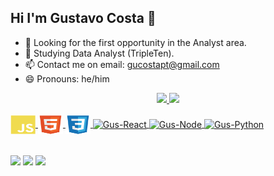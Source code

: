 ## Hi I'm Gustavo Costa 👋



- 🔭 Looking for the first opportunity in the Analyst area.
- 🌱 Studying Data Analyst (TripleTen). 
- 📫 Contact me on email: gucostapt@gmail.com
- 😄 Pronouns: he/him

<div align="center">
  <a href="https://github.com/GustavoCosta29">
  <img height="160em" src="https://github-readme-stats.vercel.app/api?username=GustavoCosta29&show_icons=true&theme=dark&include_all_commits=true&count_private=true"/>
  <img height="160em" src="https://github-readme-stats.vercel.app/api/top-langs/?username=GustavoCosta29&layout=compact&langs_count=7&theme=dark"/>
</div>
<div style="display: inline_block"><br>
  <img align="center" alt="Gus-Javascript" height="30" width="40" src="https://raw.githubusercontent.com/devicons/devicon/master/icons/javascript/javascript-plain.svg">
  <img align="center" alt="Gus-HTML" height="30" width="40" src="https://raw.githubusercontent.com/devicons/devicon/master/icons/html5/html5-original.svg">
  <img align="center" alt="Gus-CSS" height="30" width="40" src="https://raw.githubusercontent.com/devicons/devicon/master/icons/css3/css3-original.svg">
  <img align="center" alt="Gus-React" height="30" width="40"  src="https://cdn.jsdelivr.net/gh/devicons/devicon/icons/react/react-original.svg" />
  <img align="center" alt="Gus-Node" height="30" width="40" src="https://cdn.jsdelivr.net/gh/devicons/devicon/icons/nodejs/nodejs-original.svg" />
  <img align="center" alt="Gus-Python" height="30" width="40" alt="image" src="https://github.com/user-attachments/assets/27d6b7c3-511c-4d45-8fb3-3a5a2200c1e7" />
  
</div>
<br><br>
<div> 
  <a href="https://www.linkedin.com/in/gustavo-costa-75068314b" target="_blank"><img src="https://img.shields.io/badge/-LinkedIn-%230077B5?style=for-the-badge&logo=linkedin&logoColor=white" target="_blank"></a>
  <a href="https://instagram.com/gus.hcosta" target="_blank"><img src="https://img.shields.io/badge/-Instagram-%23E4405F?style=for-the-badge&logo=instagram&logoColor=white" target="_blank"></a> 
  <a href = "mailto:gucostapt@gmail.com"><img src="https://img.shields.io/badge/-Gmail-%23333?style=for-the-badge&logo=gmail&logoColor=white" target="_blank"></a>

</div>

